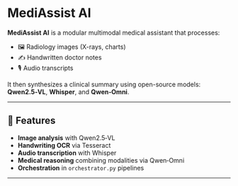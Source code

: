 # MediAssist AI

**MediAssist AI** is a modular multimodal medical assistant that processes:

- 🖼️ Radiology images (X-rays, charts)
- ✍️ Handwritten doctor notes
- 🎙️ Audio transcripts

It then synthesizes a clinical summary using open-source models: **Qwen2.5‑VL**, **Whisper**, and **Qwen‑Omni**.

---                                                                                                  







## 🚀 Features 


- **Image analysis** with Qwen2.5‑VL
- **Handwriting OCR** via Tesseract
- **Audio transcription** with Whisper
- **Medical reasoning** combining modalities via Qwen‑Omni
- **Orchestration** in `orchestrator.py` pipelines

---


